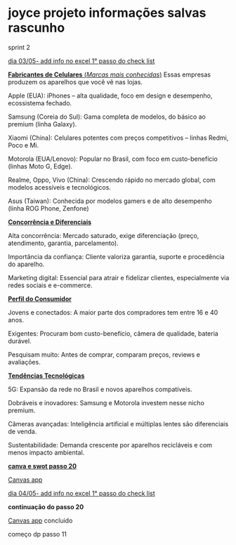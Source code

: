 # joyce projeto informações salvas rascunho
sprint 2

<ins>dia 03/05- add info no excel 1° passo do check list</ins>

<ins>**Fabricantes de Celulares** (*Marcas mais conhecidas*)</ins>
Essas empresas produzem os aparelhos que você vê nas lojas.

Apple (EUA): iPhones – alta qualidade, foco em design e desempenho, ecossistema fechado.

Samsung (Coreia do Sul): Gama completa de modelos, do básico ao premium (linha Galaxy).

Xiaomi (China): Celulares potentes com preços competitivos – linhas Redmi, Poco e Mi.

Motorola (EUA/Lenovo): Popular no Brasil, com foco em custo-benefício (linhas Moto G, Edge).

Realme, Oppo, Vivo (China): Crescendo rápido no mercado global, com modelos acessíveis e tecnológicos.

Asus (Taiwan): Conhecida por modelos gamers e de alto desempenho (linha ROG Phone, Zenfone)

 <ins>**Concorrência e Diferenciais**</ins>

Alta concorrência: Mercado saturado, exige diferenciação (preço, atendimento, garantia, parcelamento).

Importância da confiança: Cliente valoriza garantia, suporte e procedência do aparelho.

Marketing digital: Essencial para atrair e fidelizar clientes, especialmente via redes sociais e e-commerce.

<ins>**Perfil do Consumidor**</ins>

Jovens e conectados: A maior parte dos compradores tem entre 16 e 40 anos.

Exigentes: Procuram bom custo-benefício, câmera de qualidade, bateria durável.

Pesquisam muito: Antes de comprar, comparam preços, reviews e avaliações.

<ins>**Tendências Tecnológicas**</ins>

5G: Expansão da rede no Brasil e novos aparelhos compatíveis.

Dobráveis e inovadores: Samsung e Motorola investem nesse nicho premium.

Câmeras avançadas: Inteligência artificial e múltiplas lentes são diferenciais de venda.

Sustentabilidade: Demanda crescente por aparelhos recicláveis e com menos impacto ambiental.

<ins>**canva e swot passo 20**</ins>

[Canvas app](https://www.canva.com/design/DAGi9s-G79E/FhESlR4sBnqmsj8F3bmbnQ/edit?utm_content=DAGi9s-G79E&utm_campaign=designshare&utm_medium=link2&utm_source=sharebutton)

<ins>dia 04/05- add info no excel 1° passo do check list</ins>

**continuação do passo 20**

[Canvas app](https://www.canva.com/design/DAGi9s-G79E/FhESlR4sBnqmsj8F3bmbnQ/edit?utm_content=DAGi9s-G79E&utm_campaign=designshare&utm_medium=link2&utm_source=sharebutton)
concluido 

começo dp passo 11

